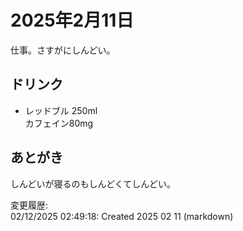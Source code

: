 # 2025年2月11日

仕事。さすがにしんどい。

## ドリンク

- レッドブル 250ml  
カフェイン80mg

## あとがき

しんどいが寝るのもしんどくてしんどい。

変更履歴:  
02/12/2025 02:49:18: Created 2025 02 11 (markdown)  
